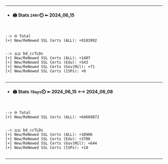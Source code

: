 

---
- #### 🖨️ **Stats** `24Hr`⏲️ ➼ 2024_06_15
```console


--> 🌐 Total
[+] New/ReNewed SSL Certs (ALL): +9183992


--> 🇧🇩 bd_ccTLDs
[+] New/ReNewed SSL Certs (ALL): +1407
[+] New/ReNewed SSL Certs (Edu): +543
[+] New/ReNewed SSL Certs (Gov|Mil): +71
[+] New/ReNewed SSL Certs (ISPs): +0


```

---
- #### 🖨️ **Stats** `7Days`⏲️ ➼ 2024_06_15 <--> 2024_06_08
```console


--> 🌐 Total
[+] New/ReNewed SSL Certs (ALL): +64669872


--> 🇧🇩 bd_ccTLDs
[+] New/ReNewed SSL Certs (ALL): +10906
[+] New/ReNewed SSL Certs (Edu): +3708
[+] New/ReNewed SSL Certs (Gov|Mil): +644
[+] New/ReNewed SSL Certs (ISPs): +10


```

---

